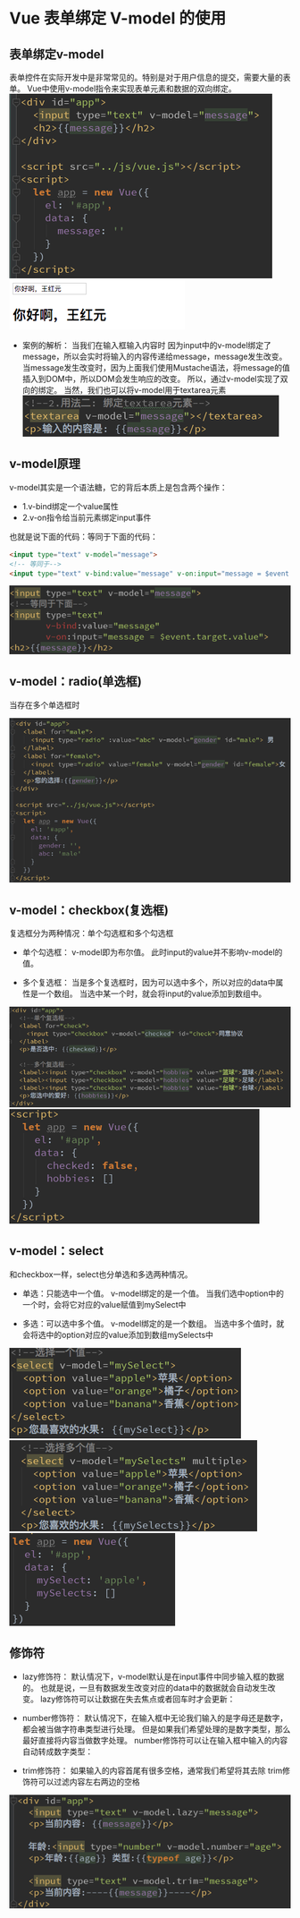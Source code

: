 # Vue 表单绑定 V-model 的使用

## 表单绑定v-model

表单控件在实际开发中是非常常见的。特别是对于用户信息的提交，需要大量的表单。
Vue中使用v-model指令来实现表单元素和数据的双向绑定。
![](_v_images/20200216174650305_23371.png)
![](_v_images/20200216174616326_25162.png)
- 案例的解析：
当我们在输入框输入内容时
因为input中的v-model绑定了message，所以会实时将输入的内容传递给message，message发生改变。
当message发生改变时，因为上面我们使用Mustache语法，将message的值插入到DOM中，所以DOM会发生响应的改变。
所以，通过v-model实现了双向的绑定。
当然，我们也可以将v-model用于textarea元素
![](_v_images/20200216174743238_22524.png)

## v-model原理

v-model其实是一个语法糖，它的背后本质上是包含两个操作：
- 1.v-bind绑定一个value属性
- 2.v-on指令给当前元素绑定input事件

也就是说下面的代码：等同于下面的代码：

```html
<input type="text" v-model="message">
<!-- 等同于-->
<input type="text" v-bind:value="message" v-on:input="message = $event.target.value">
```

![](_v_images/20200216175016786_4027.png)

## v-model：radio(单选框)
当存在多个单选框时

![](_v_images/20200216175100884_28728.png)

## v-model：checkbox(复选框)

复选框分为两种情况：单个勾选框和多个勾选框
- 单个勾选框：
v-model即为布尔值。
此时input的value并不影响v-model的值。


- 多个复选框：
当是多个复选框时，因为可以选中多个，所以对应的data中属性是一个数组。
当选中某一个时，就会将input的value添加到数组中。

![](_v_images/20200216175327954_17416.png)
![](_v_images/20200216175336212_883.png)

## v-model：select

和checkbox一样，select也分单选和多选两种情况。
- 单选：只能选中一个值。
v-model绑定的是一个值。
当我们选中option中的一个时，会将它对应的value赋值到mySelect中

- 多选：可以选中多个值。
v-model绑定的是一个数组。
当选中多个值时，就会将选中的option对应的value添加到数组mySelects中

![](_v_images/20200216175525929_1169.png) ![](_v_images/20200216175533811_13132.png)
![](_v_images/20200216175546821_75.png)

## 修饰符

- lazy修饰符：
默认情况下，v-model默认是在input事件中同步输入框的数据的。
也就是说，一旦有数据发生改变对应的data中的数据就会自动发生改变。
lazy修饰符可以让数据在失去焦点或者回车时才会更新：

- number修饰符：
默认情况下，在输入框中无论我们输入的是字母还是数字，都会被当做字符串类型进行处理。
但是如果我们希望处理的是数字类型，那么最好直接将内容当做数字处理。
number修饰符可以让在输入框中输入的内容自动转成数字类型：

- trim修饰符：
如果输入的内容首尾有很多空格，通常我们希望将其去除
trim修饰符可以过滤内容左右两边的空格

![](_v_images/20200216175746696_32621.png)
